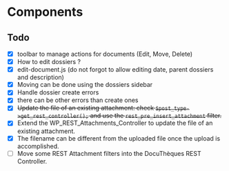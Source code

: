 # Components

## Todo
- [x] toolbar to manage actions for documents (Edit, Move, Delete)
- [x] How to edit dossiers ?
- [x] edit-document.js (do not forgot to allow editing date, parent dossiers and description)
- [x] Moving can be done using the dossiers sidebar
- [x] Handle dossier create errors
- [x] there can be other errors than create ones
- [x] ~~Update the file of an existing attachment: check `$post_type->get_rest_controller();` and use the `rest_pre_insert_attachment` filter.~~
- [x] Extend the WP_REST_Attachments_Controller to update the file of an existing attachment.
- [x] The filename can be different from the uploaded file once the upload is accomplished.
- [ ] Move some REST Attachment filters into the DocuThèques REST Controller.

